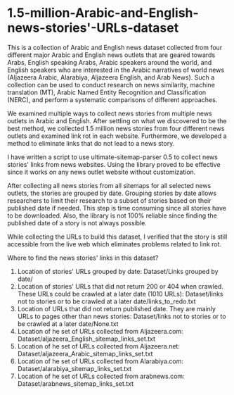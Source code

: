 # 1.5-million-Arabic-and-English-news-stories'-URLs-dataset

This is a collection of Arabic and English news dataset collected from four different major Arabic and English news outlets that are geared towards Arabs, English speaking Arabs, Arabic speakers around the world, and English speakers who are interested in the Arabic narratives of world news (Aljazeera Arabic, Alarabiya, Aljazeera English, and Arab News). Such a collection can be used to conduct research on news similarity, machine translation (MT), Arabic Named Entity Recognition and Classification (NERC), and perform a systematic comparisons of different approaches.

We examined multiple ways to collect news stories from multiple news outlets in Arabic and English. After settling on  what we discovered to be the best method, we collected 1.5 million news stories from four different news outlets and examined link rot in each website. Furthermore, we developed a method to eliminate links that do not lead to a news story. 

I have written a script to use ultimate-sitemap-parser 0.5 to collect news stories' links from news websites. Using the library proved to be effective since it works on any news outlet website without customization.

After collecting all news stories from all sitemaps for all selected news outlets, the stories are grouped by date. Grouping stories by date allows researchers to limit their research to a subset of stories based on their published date if needed. This step is time consuming since all stories have to be downloaded. Also, the library is not 100% reliable since finding the published date of a story is not always possible.

While collecting the URLs to build this dataset, I verified that the story is still accessible from the live web which eliminates problems related to link rot.

Where to find the news stories' links in this dataset?
1. Location of stories' URLs grouped by date: Dataset/Links grouped by date/
2. Location of stories' URLs that did not return 200 or 404 when crawled. These URLs could be crawled at a later date (1010 URLs): Dataset/links not to stories or to be crawled at a later date/links_to_redo.txt
3. Location of URLs that did not return published date. They are mainly URLs to pages other than news stories: Dataset/links not to stories or to be crawled at a later date/None.txt
4. Location of he set of URLs collected from Aljazeera.com: Dataset/aljazeera_English_sitemap_links_set.txt
5. Location of he set of URLs collected from Aljazeera.net: Dataset/aljazeera_Arabic_sitemap_links_set.txt
6. Location of he set of URLs collected from Alarabiya.com: Dataset/alarabiya_sitemap_links_set.txt
7. Location of he set of URLs collected from arabnews.com: Dataset/arabnews_sitemap_links_set.txt

